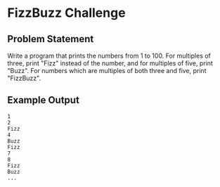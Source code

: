 # FizzBuzz Challenge

## Problem Statement

Write a program that prints the numbers from 1 to 100. For multiples of three, print "Fizz" instead of the number, and for multiples of five, print "Buzz". For numbers which are multiples of both three and five, print "FizzBuzz".

## Example Output

```plaintext
1
2
Fizz
4
Buzz
Fizz
7
8
Fizz
Buzz
...
